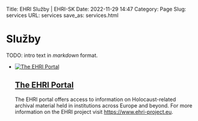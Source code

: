 Title: EHRI Služby | EHRI-SK
Date: 2022-11-29 14:47
Category: Page
Slug: services
URL: services
save_as: services.html

# Služby

TODO: intro text in _markdown_ format.

<aside class="services">
    <ul class="service-list">
        <li class="service">
            <a href="https://portal.ehri-project.eu/" target="_blank" class="service-image">
                <img src="https://www.ehri-project.eu/sites/all/themes/zenehri/images/logo.png" alt="The EHRI Portal" />
            </a>
            <h2 class="service-name">
                <a href="https://portal.ehri-project.eu/" target="_blank">The EHRI Portal</a>
            </h2>
            <div class="service-about">
                <p>The EHRI portal offers access to information on Holocaust-related archival 
                    material held in institutions across Europe and beyond. For more information on the EHRI project visit 
                    <a href="https://www.ehri-project.eu">https://www.ehri-project.eu</a>.</p>
            </div>
        </li>
    </ul>
</aside>